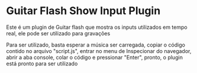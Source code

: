 # Guitar Flash Show Input Plugin
Este é um plugin de Guitar flash que mostra os inputs utilizados em tempo real, ele pode ser utilizado para gravações

Para ser utilizado, basta esperar a música ser carregada, copiar o código contido no arquivo "script.js", entrar no menu de Inspecionar do navegador, abrir a aba console, colar o código e pressionar "Enter", pronto, o plugin está pronto para ser utilizado
